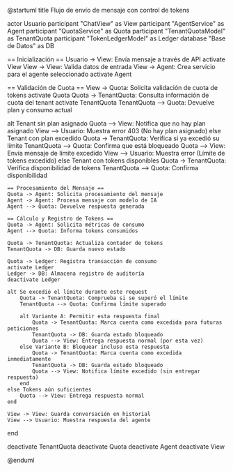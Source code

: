 @startuml
title Flujo de envío de mensaje con control de tokens

actor Usuario
participant "ChatView" as View
participant "AgentService" as Agent
participant "QuotaService" as Quota
participant "TenantQuotaModel" as TenantQuota
participant "TokenLedgerModel" as Ledger
database "Base de Datos" as DB

== Inicialización ==
Usuario -> View: Envía mensaje a través de API
activate View
View -> View: Valida datos de entrada
View -> Agent: Crea servicio para el agente seleccionado
activate Agent

== Validación de Cuota ==
View -> Quota: Solicita validación de cuota de tokens
activate Quota
Quota -> TenantQuota: Consulta información de cuota del tenant
activate TenantQuota
TenantQuota --> Quota: Devuelve plan y consumo actual

alt Tenant sin plan asignado
    Quota --> View: Notifica que no hay plan asignado
    View --> Usuario: Muestra error 403 (No hay plan asignado)
else Tenant con plan excedido
    Quota -> TenantQuota: Verifica si ya excedió su límite
    TenantQuota --> Quota: Confirma que está bloqueado
    Quota --> View: Envía mensaje de límite excedido
    View --> Usuario: Muestra error (Límite de tokens excedido)
else Tenant con tokens disponibles
    Quota -> TenantQuota: Verifica disponibilidad de tokens
    TenantQuota --> Quota: Confirma disponibilidad
    
    == Procesamiento del Mensaje ==
    Quota -> Agent: Solicita procesamiento del mensaje
    Agent -> Agent: Procesa mensaje con modelo de IA
    Agent --> Quota: Devuelve respuesta generada
    
    == Cálculo y Registro de Tokens ==
    Quota -> Agent: Solicita métricas de consumo
    Agent --> Quota: Informa tokens consumidos
    
    Quota -> TenantQuota: Actualiza contador de tokens
    TenantQuota -> DB: Guarda nuevo estado
    
    Quota -> Ledger: Registra transacción de consumo
    activate Ledger
    Ledger -> DB: Almacena registro de auditoría
    deactivate Ledger
    
    alt Se excedió el límite durante este request
        Quota -> TenantQuota: Comprueba si se superó el límite
        TenantQuota --> Quota: Confirma límite superado
        
        alt Variante A: Permitir esta respuesta final
            Quota -> TenantQuota: Marca cuenta como excedida para futuras peticiones
            TenantQuota -> DB: Guarda estado bloqueado
            Quota --> View: Entrega respuesta normal (por esta vez)
        else Variante B: Bloquear incluso esta respuesta
            Quota -> TenantQuota: Marca cuenta como excedida inmediatamente
            TenantQuota -> DB: Guarda estado bloqueado
            Quota --> View: Notifica límite excedido (sin entregar respuesta)
        end
    else Tokens aún suficientes
        Quota --> View: Entrega respuesta normal
    end
    
    View -> View: Guarda conversación en historial
    View --> Usuario: Muestra respuesta del agente
end

deactivate TenantQuota
deactivate Quota
deactivate Agent
deactivate View

@enduml